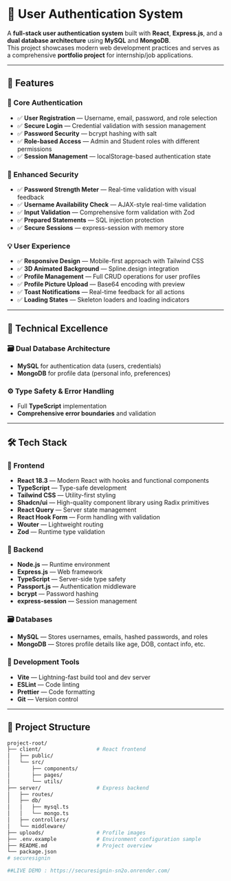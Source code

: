 # 🔐 User Authentication System

A **full-stack user authentication system** built with **React**, **Express.js**, and a **dual database architecture** using **MySQL** and **MongoDB**.  
This project showcases modern web development practices and serves as a comprehensive **portfolio project** for internship/job applications.

---

## 🚀 Features

### 🧑 Core Authentication
- ✅ **User Registration** — Username, email, password, and role selection
- ✅ **Secure Login** — Credential validation with session management
- ✅ **Password Security** — bcrypt hashing with salt
- ✅ **Role-based Access** — Admin and Student roles with different permissions
- ✅ **Session Management** — localStorage-based authentication state

### 🔐 Enhanced Security
- ✅ **Password Strength Meter** — Real-time validation with visual feedback
- ✅ **Username Availability Check** — AJAX-style real-time validation
- ✅ **Input Validation** — Comprehensive form validation with Zod
- ✅ **Prepared Statements** — SQL injection protection
- ✅ **Secure Sessions** — express-session with memory store

### 💡 User Experience
- ✅ **Responsive Design** — Mobile-first approach with Tailwind CSS
- ✅ **3D Animated Background** — Spline.design integration
- ✅ **Profile Management** — Full CRUD operations for user profiles
- ✅ **Profile Picture Upload** — Base64 encoding with preview
- ✅ **Toast Notifications** — Real-time feedback for all actions
- ✅ **Loading States** — Skeleton loaders and loading indicators

---

## 🧠 Technical Excellence

### 🗃️ Dual Database Architecture
- **MySQL** for authentication data (users, credentials)
- **MongoDB** for profile data (personal info, preferences)

### ⚙️ Type Safety & Error Handling
- Full **TypeScript** implementation
- **Comprehensive error boundaries** and validation

---

## 🛠️ Tech Stack

### 🔧 Frontend
- **React 18.3** — Modern React with hooks and functional components
- **TypeScript** — Type-safe development
- **Tailwind CSS** — Utility-first styling
- **Shadcn/ui** — High-quality component library using Radix primitives
- **React Query** — Server state management
- **React Hook Form** — Form handling with validation
- **Wouter** — Lightweight routing
- **Zod** — Runtime type validation

### 🔧 Backend
- **Node.js** — Runtime environment
- **Express.js** — Web framework
- **TypeScript** — Server-side type safety
- **Passport.js** — Authentication middleware
- **bcrypt** — Password hashing
- **express-session** — Session management

### 🗃️ Databases
- **MySQL** — Stores usernames, emails, hashed passwords, and roles
- **MongoDB** — Stores profile details like age, DOB, contact info, etc.

### 🧰 Development Tools
- **Vite** — Lightning-fast build tool and dev server
- **ESLint** — Code linting
- **Prettier** — Code formatting
- **Git** — Version control

---

## 📁 Project Structure

```bash
project-root/
├── client/                  # React frontend
│   ├── public/
│   └── src/
│       ├── components/
│       ├── pages/
│       └── utils/
├── server/                  # Express backend
│   ├── routes/
│   ├── db/
│   │   ├── mysql.ts
│   │   └── mongo.ts
│   ├── controllers/
│   └── middleware/
├── uploads/                 # Profile images
├── .env.example             # Environment configuration sample
├── README.md                # Project overview
└── package.json
# securesignin

##LIVE DEMO : https://securesignin-sn2o.onrender.com/
